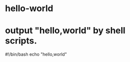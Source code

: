 # hello-world
output "hello,world" by shell scripts.
============================================
#!/bin/bash
echo "hello,world"
